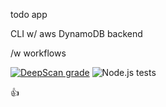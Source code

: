 

todo app

CLI  w/ aws DynamoDB backend

/w workflows 

[![DeepScan grade](https://deepscan.io/api/teams/279/projects/13507/branches/229490/badge/grade.svg)](https://deepscan.io/dashboard#view=project&tid=279&pid=13507&bid=229490)
![Node.js tests](https://github.com/netrc/todo/workflows/.github/workflows/ci-test-on-push.yml/badge.svg)

:+1:
